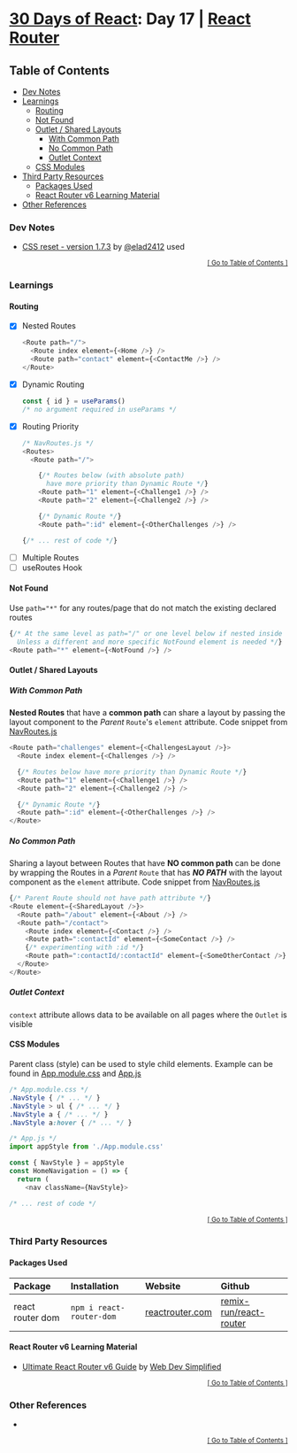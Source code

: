 <!-- omit in toc -->
# [30 Days of React](../README.md#readme): Day 17 | [React Router](https://github.com/Asabeneh/30-Days-Of-React/blob/master/17_React_Router/17_react_router.md#readme)

<!-- omit in toc -->
## Table of Contents
- [Dev Notes](#dev-notes)
- [Learnings](#learnings)
  - [Routing](#routing)
  - [Not Found](#not-found)
  - [Outlet / Shared Layouts](#outlet--shared-layouts)
    - [With Common Path](#with-common-path)
    - [No Common Path](#no-common-path)
    - [Outlet Context](#outlet-context)
  - [CSS Modules](#css-modules)
- [Third Party Resources](#third-party-resources)
  - [Packages Used](#packages-used)
  - [React Router v6 Learning Material](#react-router-v6-learning-material)
- [Other References](#other-references)

### Dev Notes
* [CSS reset - version 1.7.3](https://github.com/elad2412/the-new-css-reset) by [@elad2412](https://github.com/elad2412) used

<div align="right"><sub><a href="#table-of-contents">[ Go to Table of Contents ]</a></sub></div>

### Learnings

#### Routing
* [x] Nested Routes
  ```js
  <Route path="/">
    <Route index element={<Home />} />
    <Route path="contact" element={<ContactMe />} />
  </Route>
  ```
* [x] Dynamic Routing
  ```js
  const { id } = useParams()
  /* no argument required in useParams */
  ```
* [x] Routing Priority
  ```js
  /* NavRoutes.js */
  <Routes>
    <Route path="/">

      {/* Routes below (with absolute path)
        have more priority than Dynamic Route */}
      <Route path="1" element={<Challenge1 />} />
      <Route path="2" element={<Challenge2 />} />

      {/* Dynamic Route */}
      <Route path=":id" element={<OtherChallenges />} />

  {/* ... rest of code */}
  ```
* [ ] Multiple Routes
* [ ] useRoutes Hook

#### Not Found
Use `path="*"` for any routes/page that do not match the existing declared routes
```js
{/* At the same level as path="/" or one level below if nested inside
  Unless a different and more specific NotFound element is needed */}
<Route path="*" element={<NotFound />} />
```

#### Outlet / Shared Layouts
##### With Common Path
**Nested Routes** that have a **common path** can share a layout by passing the layout component to the *Parent* `Route`'s `element` attribute. Code snippet from [NavRoutes.js](./src/routes/NavRoutes.js)
```js
<Route path="challenges" element={<ChallengesLayout />}>
  <Route index element={<Challenges />} />

  {/* Routes below have more priority than Dynamic Route */}
  <Route path="1" element={<Challenge1 />} />
  <Route path="2" element={<Challenge2 />} />

  {/* Dynamic Route */}
  <Route path=":id" element={<OtherChallenges />} />
</Route>
```
##### No Common Path
Sharing a layout between Routes that have **NO common path** can be done by wrapping the Routes in a *Parent* `Route` that has ***NO PATH*** with the layout component as the `element` attribute.  Code snippet from [NavRoutes.js](./src/routes/NavRoutes.js)
```js
{/* Parent Route should not have path attribute */}
<Route element={<SharedLayout />}>
  <Route path="/about" element={<About />} />
  <Route path="/contact">
    <Route index element={<Contact />} />
    <Route path=":contactId" element={<SomeContact />} />
    {/* experimenting with :id */}
    <Route path=":contactId/:contactId" element={<SomeOtherContact />} />
  </Route>
</Route>
```
##### Outlet Context
`context` attribute allows data to be available on all pages where the `Outlet` is visible


#### CSS Modules
Parent class (style) can be used to style child elements. Example can be found in [App.module.css](./src/App.module.css) and [App.js](./src/App.js)
```css
/* App.module.css */
.NavStyle { /* ... */ }
.NavStyle > ul { /* ... */ }
.NavStyle a { /* ... */ }
.NavStyle a:hover { /* ... */ }
```
```js
/* App.js */
import appStyle from './App.module.css'

const { NavStyle } = appStyle
const HomeNavigation = () => {
  return (
    <nav className={NavStyle}>

/* ... rest of code */
```

<div align="right"><sub><a href="#table-of-contents">[ Go to Table of Contents ]</a></sub></div>

### Third Party Resources

#### Packages Used
<!-- cspell:disable -->
| Package | Installation | Website | Github |
|:--------|:-------------|:--------|:-------|
| react router dom | `npm i react-router-dom` | [reactrouter.com](https://reactrouter.com/) | [remix-run/react-router](https://github.com/remix-run/react-router#readme)
<!-- cspell:enable -->

#### React Router v6 Learning Material
  * [Ultimate React Router v6 Guide](https://blog.webdevsimplified.com/2022-07/react-router/) by [Web Dev Simplified](https://twitter.com/DevSimplified)

<div align="right"><sub><a href="#table-of-contents">[ Go to Table of Contents ]</a></sub></div>

### Other References
*

<div align="right"><sub><a href="#table-of-contents">[ Go to Table of Contents ]</a></sub></div>
